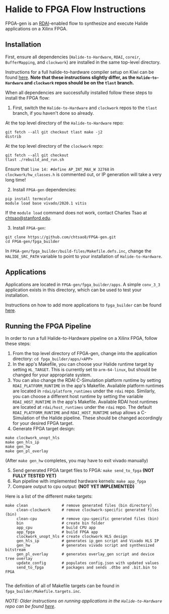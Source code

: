 # Halide to FPGA Flow Instructions
FPGA-gen is an [RDAI](https://github.com/thenextged/rdai/blob/master/README.md)-enabled flow to synthesize and execute Halide applications on a Xilinx FPGA.

## Installation
First, ensure all dependencies (`Halide-to-Hardware`, `RDAI`, `coreir`, `BufferMapping`, and `clockwork`) are installed in the same top-level directory.

Instructions for a full halide-to-hardware compiler setup on Kiwi can be found [here](https://github.com/StanfordAHA/Halide-to-Hardware/blob/clockwork/INSTALL.md). **Note that these instructions slightly differ, as the `Halide-to-Hardware` and `clockwork` repos should be on the `tlast` branch.**

When all dependencies are successfully installed follow these steps to install the FPGA flow:
  1. First, switch the `Halide-to-Hardware` and `clockwork` repos to the `tlast` branch, if you haven't done so already.
  
  At the top level directory of the `Halide-to-Hardware` repo:
    <pre><code>git fetch --all
    git checkout tlast
    make -j2 distrib</code></pre>
  At the top level directory of the `clockwork` repo:
      <pre><code>git fetch --all
      git checkout tlast
      ./rebuild_and_run.sh </code></pre>
  Ensure that `line 14: #define AP_INT_MAX_W 32768` in `clockwork/hw_classes.h` is commented out, or IP generation will take a very long time!
  
  2. Install `FPGA-gen` dependencies:
<pre><code>pip install termcolor
module load base vivado/2020.1 vitis</code></pre>

If the `module load` command does not work, contact Charles Tsao at chtsao@stanford.edu.

  3. Install `FPGA-gen`:
<pre><code>git clone https://github.com/chtsao8/FPGA-gen.git
cd FPGA-gen/fpga_builder</code></pre>
In `FPGA-gen/fpga_builder/build-files/Makefile.defs.inc`, change the `HALIDE_SRC_PATH` variable to point to your installation of `Halide-to-Hardware`.
  
## Applications
Applications are located in `FPGA-gen/fpga_builder/apps`. A simple `conv_3_3` application exists in this directory, which can be used to test your installation.

Instructions on how to add more applications to `fpga_builder` can be found [here](APPS.md).

## Running the FPGA Pipeline
In order to run a full Halide-to-Hardware pipeline on a Xilinx FPGA, follow these steps:
1. From the top level directory of FPGA-gen, change into the application directory: `cd fpga_builder/apps/<APP>`
2. In the app's Makefile, you can choose your Halide runtime target by setting `HL_TARGET`. This is currently set to `arm-64-linux`, but should be changed for your appropriate system.
3. You can also change the RDAI C-Simulation platform runtime by setting `RDAI_PLATFORM_RUNTIME` in the app's Makefile. Available platform runtimes are located in `rdai/platform_runtimes` under the `rdai` repo. Similarly, you can choose a different host runtime by setting the variable `RDAI_HOST_RUNTIME` in the app's Makefile. Available RDAI host runtimes are located at `rdai/host_runtimes` under the `rdai` repo. The default `RDAI_PLATFORM_RUNTIME` and `RDAI_HOST_RUNTIME` setup allows a C-Simulation of the Halide pipeline. These should be changed accordingly for your desired FPGA target.
4. Generate FPGA target design: 
<pre><code>make clockwork_unopt_hls
make gen_hls_ip
make gen_hw
make gen_pl_overlay</code></pre>
  (After `make gen_hw` completes, you may have to exit vivado manually)

5. Send generated FPGA target files to FPGA: `make send_to_fpga` **(NOT FULLY TESTED YET)**
6. Run pipeline with implemented hardware kernels: `make app_fpga`
7. Compare output to cpu output: **(NOT YET IMPLEMENTED)**

Here is a list of the different make targets:
<pre><code>make clean               # remove generated files (bin directory)
     clean-clockwork     # remove clockwork-specific generated files (bin)
     clean-cpu           # remove cpu-specific generated files (bin)
     bin                 # create bin folder
     app_cpu             # build CPU app
     app_fpga            # build FPGA app
     clockwork_unopt_hls # create clockwork HLS design
     gen_hls_ip          # generates ip_gen script and Vivado HLS IP
     gen_hw              # generates vivado script and synthesized bitstream
     gen_pl_overlay      # generates overlay_gen script and device tree overlay
     update_config       # populates config.json with updated values
     send_to_fpga        # packages and sends .dtbo and .bit.bin to FPGA
     </code></pre>

The definition of all of Makefile targets can be found in `fpga_builder/Makefile.targets.inc`.

*NOTE: Older instructions on running applications in the `Halide-to-Hardware` repo can be found [here](https://github.com/StanfordAHA/Halide-to-Hardware/blob/tlast/USAGE.md)*.

